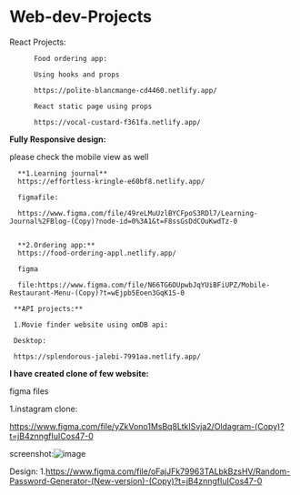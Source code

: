 # Web-dev-Projects

React Projects:

          Food ordering app:

          Using hooks and props

          https://polite-blancmange-cd4460.netlify.app/

          React static page using props

          https://vocal-custard-f361fa.netlify.app/


**Fully Responsive design:**

please check the mobile view as well

      **1.Learning journal**
      https://effortless-kringle-e60bf8.netlify.app/

      figmafile:

      https://www.figma.com/file/49reLMuUzlBYCFpoS3RDl7/Learning-Journal%2FBlog-(Copy)?node-id=0%3A1&t=F8ssGsDdCOuKwdTz-0


      **2.Ordering app:**
      https://food-ordering-appl.netlify.app/

      figma

      file:https://www.figma.com/file/N66TG6OUpwbJqYUiBFiUPZ/Mobile-Restaurant-Menu-(Copy)?t=wEjpb5Eoen3GqK1S-0

     **API projects:**

     1.Movie finder website using omDB api:

     Desktop:

     https://splendorous-jalebi-7991aa.netlify.app/
**I have created clone of few website:**

figma files

1.instagram clone:

https://www.figma.com/file/yZkVono1MsBq8LtkISvja2/Oldagram-(Copy)?t=jB4znngfIuICos47-0

screenshot:![image](https://user-images.githubusercontent.com/121917455/212187424-5b3805e4-97a3-423f-9683-a665b0964aa1.png)





























Design:
1.https://www.figma.com/file/oFajJFk79963TALbkBzsHV/Random-Password-Generator-(New-version)-(Copy)?t=jB4znngfIuICos47-0

